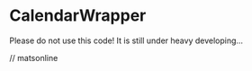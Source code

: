 CalendarWrapper
===============

Please do not use this code! 
It is still under heavy developing...

// matsonline
